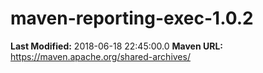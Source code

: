 # maven-reporting-exec-1.0.2

**Last Modified:** 2018-06-18 22:45:00.0
**Maven URL:** https://maven.apache.org/shared-archives/
